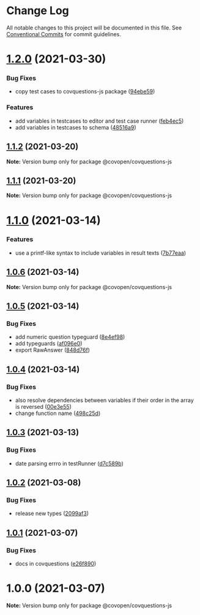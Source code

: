 # Change Log

All notable changes to this project will be documented in this file.
See [Conventional Commits](https://conventionalcommits.org) for commit guidelines.

# [1.2.0](https://github.com/CovOpen/CovQuestions/tree/master/covquestions-js/compare/@covopen/covquestions-js@1.1.2...@covopen/covquestions-js@1.2.0) (2021-03-30)


### Bug Fixes

* copy test cases to covquestions-js package ([94ebe59](https://github.com/CovOpen/CovQuestions/tree/master/covquestions-js/commit/94ebe593225b8f9152a772899b2d95321248ee75))


### Features

* add variables in testcases to editor and test case runner ([feb4ec5](https://github.com/CovOpen/CovQuestions/tree/master/covquestions-js/commit/feb4ec52b14c739b30cda7f8192961ce86a9d57a))
* add variables in testcases to schema ([48516a9](https://github.com/CovOpen/CovQuestions/tree/master/covquestions-js/commit/48516a9169285241316c8e8ea02cc4e606fbd859))





## [1.1.2](https://github.com/CovOpen/CovQuestions/tree/master/covquestions-js/compare/@covopen/covquestions-js@1.1.1...@covopen/covquestions-js@1.1.2) (2021-03-20)

**Note:** Version bump only for package @covopen/covquestions-js





## [1.1.1](https://github.com/CovOpen/CovQuestions/tree/master/covquestions-js/compare/@covopen/covquestions-js@1.1.0...@covopen/covquestions-js@1.1.1) (2021-03-20)

**Note:** Version bump only for package @covopen/covquestions-js





# [1.1.0](https://github.com/CovOpen/CovQuestions/tree/master/covquestions-js/compare/@covopen/covquestions-js@1.0.6...@covopen/covquestions-js@1.1.0) (2021-03-14)


### Features

* use a printf-like syntax to include variables in result texts ([7b77eaa](https://github.com/CovOpen/CovQuestions/tree/master/covquestions-js/commit/7b77eaac669d30120c51ad950e1da1cd0fa482fa))





## [1.0.6](https://github.com/CovOpen/CovQuestions/tree/master/covquestions-js/compare/@covopen/covquestions-js@1.0.5...@covopen/covquestions-js@1.0.6) (2021-03-14)

**Note:** Version bump only for package @covopen/covquestions-js





## [1.0.5](https://github.com/CovOpen/CovQuestions/tree/master/covquestions-js/compare/@covopen/covquestions-js@1.0.4...@covopen/covquestions-js@1.0.5) (2021-03-14)


### Bug Fixes

* add numeric question typeguard ([8e4ef98](https://github.com/CovOpen/CovQuestions/tree/master/covquestions-js/commit/8e4ef98a48f72e6a42ea8ada3f37b2218c8ef73c))
* add typeguards ([af096e0](https://github.com/CovOpen/CovQuestions/tree/master/covquestions-js/commit/af096e04214e7711ff4a762d3894462530088e2f))
* export RawAnswer ([848d76f](https://github.com/CovOpen/CovQuestions/tree/master/covquestions-js/commit/848d76f36c9755d4fbe89e1a1458bba66558b4c5))





## [1.0.4](https://github.com/CovOpen/CovQuestions/tree/master/covquestions-js/compare/@covopen/covquestions-js@1.0.3...@covopen/covquestions-js@1.0.4) (2021-03-14)


### Bug Fixes

* also resolve dependencies between variables if their order in the array is reversed ([00e3e55](https://github.com/CovOpen/CovQuestions/tree/master/covquestions-js/commit/00e3e5533c1f93d2745c8f2591fb5a0bb67fa85f))
* change function name ([498c25d](https://github.com/CovOpen/CovQuestions/tree/master/covquestions-js/commit/498c25d92de6f7b1e322cd9d8ae871ec5f1a249e))





## [1.0.3](https://github.com/CovOpen/CovQuestions/tree/master/covquestions-js/compare/@covopen/covquestions-js@1.0.2...@covopen/covquestions-js@1.0.3) (2021-03-13)


### Bug Fixes

* date parsing errro in testRunner ([d7c589b](https://github.com/CovOpen/CovQuestions/tree/master/covquestions-js/commit/d7c589bf2d8308dc04d8534d007da8da2215bf33))





## [1.0.2](https://github.com/CovOpen/CovQuestions/tree/master/covquestions-js/compare/@covopen/covquestions-js@1.0.1...@covopen/covquestions-js@1.0.2) (2021-03-08)


### Bug Fixes

* release new types ([2099af3](https://github.com/CovOpen/CovQuestions/tree/master/covquestions-js/commit/2099af35a13da67c06ef998d306951813a999b07))





## [1.0.1](https://github.com/CovOpen/CovQuestions/tree/master/covquestions-js/compare/@covopen/covquestions-js@1.0.0...@covopen/covquestions-js@1.0.1) (2021-03-07)


### Bug Fixes

* docs in covquestions ([e26f890](https://github.com/CovOpen/CovQuestions/tree/master/covquestions-js/commit/e26f890d82ccadbc14718fdeb70b4e2a4dab18d2))





# 1.0.0 (2021-03-07)

**Note:** Version bump only for package @covopen/covquestions-js
